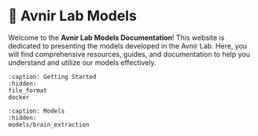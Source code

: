 # 🤖 Avnir Lab Models


Welcome to the **Avnir Lab Models Documentation**! This website is dedicated to presenting the models developed in the Avnir Lab. Here, you will find comprehensive resources, guides, and documentation to help you understand and utilize our models effectively.

```{toctree}
:caption: Getting Started
:hidden:
file_format
docker
```

```{toctree}
:caption: Models
:hidden:
models/brain_extraction
```